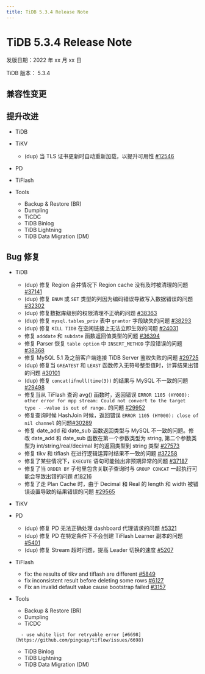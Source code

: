 ```yaml
---
title: TiDB 5.3.4 Release Note
---
```


# TiDB 5.3.4 Release Note

发版日期：2022 年 xx 月 xx 日

TiDB 版本： 5.3.4

## 兼容性变更

## 提升改进

+ TiDB

    <!--sql-infra owner: @Defined2014-->

    <!--executor owner: @zanmato1984-->

    <!--transaction owner: @cfzjywxk-->

    <!--planner owner: @qw4990-->

+ TiKV

    <!--owner: @v01dstar-->

    - (dup) 当 TLS 证书更新时自动重新加载，以提升可用性 [#12546](https://github.com/tikv/tikv/issues/12546)

+ PD

    <!--owner: @nolouch-->

+ TiFlash

    <!--compute owner: @zanmato1984-->

    <!--storage owner: @flowbehappy-->

+ Tools

    + Backup & Restore (BR)

    <!--owner: @3pointer-->

    + Dumpling

    <!--owner: @niubell-->

    + TiCDC

    <!--owner: @nongfushanquan-->

    + TiDB Binlog

    <!--owner: @niubell-->

    + TiDB Lightning

    <!--owner: @niubell-->

    + TiDB Data Migration (DM)

    <!--owner: @niubell-->

## Bug 修复

+ TiDB

    <!--sql-infra owner: @Defined2014-->

    - (dup) 修复 Region 合并情况下 Region cache 没有及时被清理的问题 [#37141](https://github.com/pingcap/tidb/issues/37141)
    - (dup) 修复 `ENUM` 或 `SET` 类型的列因为编码错误导致写入数据错误的问题 [#32302](https://github.com/pingcap/tidb/issues/32302)
    - (dup) 修复数据库级别的权限清理不正确的问题 [#38363](https://github.com/pingcap/tidb/issues/38363)
    - (dup) 修复 `mysql.tables_priv` 表中 `grantor` 字段缺失的问题 [#38293](https://github.com/pingcap/tidb/issues/38293)
    - (dup)  修复 `KILL TIDB` 在空闲链接上无法立即生效的问题 [#24031](https://github.com/pingcap/tidb/issues/24031)
    - 修复 `adddate` 和 `subdate` 函数返回值类型的问题 [#36394](https://github.com/pingcap/tidb/issues/36394)
    - 修复 Parser 恢复 `table option` 中 `INSERT_METHOD` 字段错误的问题 [#38368](https://github.com/pingcap/tidb/issues/38368)
    - 修复 MySQL 5.1 及之前客户端连接 TiDB Server 鉴权失败的问题 [#29725](https://github.com/pingcap/tidb/issues/29725)

    <!--executor owner: @zanmato1984-->

    - (dup) 修复当 `GREATEST` 和 `LEAST`  函数传入无符号整型值时，计算结果出错的问题 [#30101](https://github.com/pingcap/tidb/issues/30101)
    - (dup) 修复 `concat(ifnull(time(3))` 的结果与 MySQL 不一致的问题 [#29498](https://github.com/pingcap/tidb/issues/29498)
    - 修复当从 TiFlash 查询  avg() 函数时，返回错误 `ERROR 1105 (HY000): other error for mpp stream: Could not convert to the target type - -value is out of range.` 的问题 [#29952](https://github.com/pingcap/tidb/issues/29952)
    - 修复查询时候 HashJoin 时候，返回错误 `ERROR 1105 (HY000): close of nil channel`  的问题[#30289](https://github.com/pingcap/tidb/issues/30289)
    - 修复 date_add 和 date_sub 函数返回类型与 MySQL 不一致的问题。修改 date_add 和 date_sub 函数在第一个参数类型为 string, 第二个参数类型为 int/string/real/decimal 时的返回类型到 string 类型 [#27573](https://github.com/pingcap/tidb/issues/27573)
    - 修复 tikv 和 tiflash 在进行逻辑运算时结果不一致的问题 [#37258](https://github.com/pingcap/tidb/issues/37258)

    <!--transaction owner: @cfzjywxk-->

    <!--planner owner: @qw4990-->

    - 修复了某些情况下，`EXECUTE` 语句可能抛出非预期异常的问题 [#37187](https://github.com/pingcap/tidb/issues/37187)
    - 修复了当 `ORDER BY` 子句里包含关联子查询时与 `GROUP CONCAT` 一起执行可能会导致出错的问题 [#18216](https://github.com/pingcap/tidb/issues/18216)
    - 修复了走 Plan Cache 时，由于 Decimal 和 Real 的 length 和 width 被错误设置导致的结果错误的问题 [#29565](https://github.com/pingcap/tidb/issues/29565)

+ TiKV

    <!--owner: @v01dstar-->

+ PD

    <!--owner: @nolouch-->

    - (dup) 修复 PD 无法正确处理 dashboard 代理请求的问题 [#5321](https://github.com/tikv/pd/issues/5321)
    - (dup) 修复 PD 在特定条件下不会创建 TiFlash Learner 副本的问题 [#5401](https://github.com/tikv/pd/issues/5401)
    - (dup) 修复 Stream 超时问题，提高 Leader 切换的速度 [#5207](https://github.com/tikv/pd/issues/5207)

+ TiFlash

    <!--compute owner: @zanmato1984-->

    - fix: the results of tikv and tiflash are different [#5849](https://github.com/pingcap/tiflash/issues/5849)
    - fix inconsistent result before deleting some rows [#6127](https://github.com/pingcap/tiflash/issues/6127)

    <!--storage owner: @flowbehappy-->

    - Fix an invalid default value cause bootstrap failed [#3157](https://github.com/pingcap/tiflash/issues/3157)

+ Tools

    + Backup & Restore (BR)

    <!--owner: @3pointer-->

    + Dumpling

    <!--owner: @niubell-->

    + TiCDC

    <!--owner: @nongfushanquan-->

        - use white list for retryable error [#6698](https://github.com/pingcap/tiflow/issues/6698)

    + TiDB Binlog

    <!--owner: @niubell-->

    + TiDB Lightning

    <!--owner: @niubell-->

    + TiDB Data Migration (DM)

    <!--owner: @niubell-->
